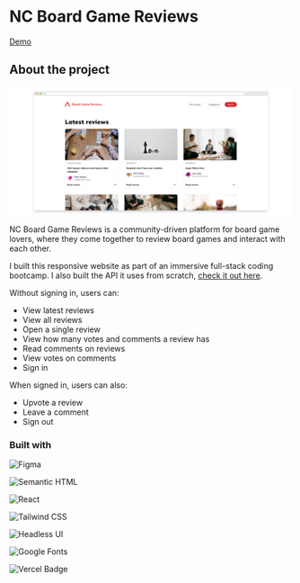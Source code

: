 # NC Board Game Reviews

[Demo](https://nc-board-game-reviews.vercel.app/)

## About the project

![Screenshot - Desktop](public/assets/screenshot.png)

NC Board Game Reviews is a community-driven platform for board game lovers, where they come together to review board games and interact with each other.

I built this responsive website as part of an immersive full-stack coding bootcamp. I also built the API it uses from scratch, [check it out here](https://github.com/amparoamparo/nc-board-game-reviews-api).

Without signing in, users can:

- View latest reviews
- View all reviews
- Open a single review
- View how many votes and comments a review has
- Read comments on reviews
- View votes on comments
- Sign in

When signed in, users can also:

- Upvote a review
- Leave a comment
- Sign out

### Built with

![Figma](https://img.shields.io/badge/Figma-d7bcf7?style=for-the-badge&logo=figma&logoColor=black)

![Semantic HTML](https://img.shields.io/badge/Semantic_HTML-E34F26?style=for-the-badge&logo=html5&logoColor=white)

![React](https://img.shields.io/badge/React-20232A?style=for-the-badge&logo=react&logoColor=61DAFB)

![Tailwind CSS](https://img.shields.io/badge/Tailwind_CSS-38B2AC?style=for-the-badge&logo=tailwind-css&logoColor=white)

![Headless UI](https://img.shields.io/badge/Headless%20UI-66E3FF?logo=headlessui&logoColor=000&style=for-the-badge)

![Google Fonts](https://img.shields.io/badge/Google%20Fonts-4285F4?logo=googlefonts&logoColor=fff&style=for-the-badge)

![Vercel Badge](https://img.shields.io/badge/Vercel-000?logo=vercel&logoColor=fff&style=for-the-badge)
